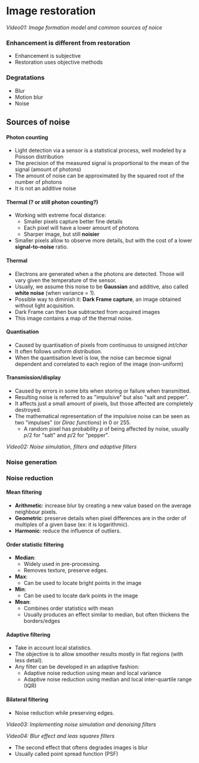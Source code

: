 # Image restoration

_Video01: Image formation model and common sources of noice_

### **Enhancement** is different from **restoration**
* Enhancement is subjective
* Restoration uses objective methods
### **Degratations**
* Blur
* Motion blur
* Noise

## **Sources of noise**

#### Photon counting
* Light detection via a sensor is a statistical process, well modeled by a Poisson distribution
* The precision of the measured signal is proportional to the mean of the signal (amount of photons)
* The amount of noise can be approximated by the squared root of the number of photons 
* It is not an additive noise
 
#### Thermal (? or still photon counting?)
* Working with extreme focal distance:
    * Smaller pixels capture better fine details
    * Each pixel will have a lower amount of photons
    * Sharper image, but still **noisier**
* Smaller pixels allow to observe more details, but with the cost of a lower **signal-to-noise** ratio.

#### Thermal
* Electrons are generated when a the photons are detected. Those will vary given the temperature of the sensor.
* Usually, we assume this noise to be **Gaussian** and additive, also called **white noise** (when variance = 1).
* Possible way to diminish it: **Dark Frame capture**, an image obtained without light acquisition.
* Dark Frame can then bue subtracted from acquired images
* This image contains a map of the thermal noise.

#### Quantisation
* Caused by quantisation of pixels from continuous to unsigned _int/char_
* It often follows uniform distribution.
* When the quantisation level is low, the noise can becmoe signal dependent and correlated to each region of the image (non-uniform)
 
#### Transmission/display
* Caused by errors in some bits when storing or failure when transmitted.
* Resulting noise is referred to as "impulsive" but also "salt and pepper".
* It affects just a small amount of pixels, but those affected are completely destroyed.
* The mathematical representation of the impulsive noise can be seen as two "impulses" (or _Dirac functions_) in 0 or 255.
    * A random pixel has probability _p_ of being affected by noise, usually _p_/2 for "salt" and _p_/2 for "pepper".
     
_Video02: Noise simulation, filters and adaptive filters_

### Noise generation

### Noise reduction

#### Mean filtering
* **Arithmetic**: increase blur by creating a new value based on the average neighbour pixels.
* **Geometric**: preserve details when pixel differences are in the order of multiples of a given base (ex: it is logarithmic).
* **Harmonic**: reduce the influence of outliers.
 
#### Order statistic filtering
* **Median**:
    * Widely used in pre-processing.
    * Removes texture, preserve edges.
* **Max**:
    * Can be used to locate bright points in the image
* **Min**:
    * Can be used to locate dark points in the image
* **Mean**:
    * Combines order statistics with mean
    * Usually produces an effect similar to median, but often thickens the borders/edges
     
#### Adaptive filtering
* Take in account local statistics.
* The objective is to allow smoother results mostly in flat regions (with less detail).
* Any filter can be developed in an adaptive fashion:
    * Adaptive noise reduction using mean and local variance
    * Adaptive noise reduction using median and local inter-quartile range (IQR)
     
#### Bilateral filtering
* Noise reduction while preserving edges.

_Video03: Implementing noise simulation and denoising filters_

_Video04: Blur effect and leas squares filters_
* The second effect that oftens degrades images is blur
* Usually called point spread function (PSF) 
